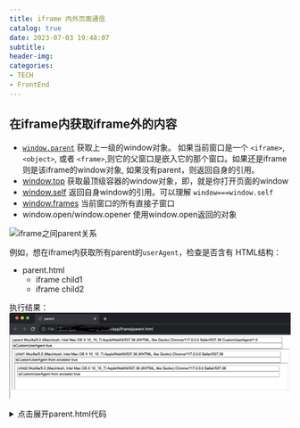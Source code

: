 ```yaml
---
title: iframe 内外页面通信
catalog: true
date: 2023-07-03 19:48:07
subtitle:
header-img:
categories:
- TECH
- FrontEnd
---
```


## 在iframe内获取iframe外的内容

- [`window.parent`](https://developer.mozilla.org/en-US/docs/Web/API/Window/parent) 获取上一级的window对象。 如果当前窗口是一个 `<iframe>`, `<object>`, 或者 `<frame>`,则它的父窗口是嵌入它的那个窗口。如果还是iframe则是该iframe的window对象, 如果没有parent，则返回自身的引用。
- [window.top](https://developer.mozilla.org/en-US/docs/Web/API/Window/top) 获取最顶级容器的window对象，即，就是你打开页面的window
- [window.self](https://developer.mozilla.org/zh-CN/docs/Web/API/Window/self) 返回自身window的引用。可以理解 `window===window.self`
- [window.frames](https://developer.mozilla.org/zh-CN/docs/Web/API/Window/frames) 当前窗口的所有直接子窗口
- window.open/window.opener 使用window.open返回的对象

![iframe之间parent关系](https://p1-juejin.byteimg.com/tos-cn-i-k3u1fbpfcp/fbd94862dba4460d970290261cdf3bf2~tplv-k3u1fbpfcp-zoom-in-crop-mark:4536:0:0:0.awebp?)

例如，想在iframe内获取所有parent的`userAgent`，检查是否含有
HTML结构：

- parent.html
  - iframe    child1
  - iframe    child2

执行结果：![执行结果](https://github.com/CatherineLiyuankun/PictureBed/raw/master/blog/post/iframe%E5%86%85%E5%A4%96%E9%A1%B5%E9%9D%A2%E9%80%9A%E4%BF%A1/iframeUserAgent.png)

<details>
  <summary>点击展开parent.html代码</summary>
  <p>
```html
<!DOCTYPE html>
<html>
<head>
    <meta charset="UTF-8">
    <title>parent</title>
    <style>
        input {
            width: 97%;
        }

        iframe {
            width: 100%;
        }
    </style>
</head>

<body>
    <script type="text/javascript">
        function setUserAgent(window, customUserAgent) {
            const newUserAgent = `${navigator.userAgent} ${customUserAgent}`;
            // Works on Firefox, Chrome, Opera and IE9+
            if (navigator.__defineGetter__) {
                navigator.__defineGetter__('userAgent', function () {
                    return newUserAgent;
                });
            } else if (Object.defineProperty) {
                Object.defineProperty(navigator, 'userAgent', {
                    get: function () {
                        return newUserAgent;
                    },
                });
            }
            // Works on Safari
            if (window.navigator.userAgent.indexOf(customUserAgent) < 0) {
                const userAgentProp = {
                    get: function () {
                        return newUserAgent;
                    },
                };
                try {
                    Object.defineProperty(window.navigator, 'userAgent', userAgentProp);
                } catch (e) {
                    window.navigator = Object.create(navigator, {
                        userAgent: userAgentProp,
                    });
                }
            }
        }

        setUserAgent(window, 'CustomUserAgent/1.0'); // append CustomUserAgent/1.0 to the original userAgent

        const a = document.createElement('input');
        a.value = 'parent ' + window.navigator.userAgent;
        document.body && document.body.appendChild(a);

        let isCustomUserAgent = window.navigator && window.navigator.userAgent.indexOf('CustomUserAgent') >= 0;
        let curWindow = window;
        // check if window.top equals window, if not, check it's parent
        while (window.top !== curWindow) {
            curWindow = curWindow.parent;
            const newUserAgent = curWindow.navigator.userAgent;
            if (newUserAgent && newUserAgent.indexOf('CustomUserAgent') >= 0) {
                isCustomUserAgent = true;
                break;
            }
        }

        const b = document.createElement('input');
        b.value = 'isCustomUserAgent ' + isCustomUserAgent;
        document.body && document.body.appendChild(b);

    </script>
    <iframe src="child1.html"></iframe>
</body>

</html>
```
  </p>
</details>

<details>
  <summary>点击展开child1.html代码</summary>
  <p>
```html
<!DOCTYPE html>
<html>

<head>
    <meta charset="UTF-8" />
    <title>child1</title>

    <style>
        input {
            width: 97%;
        }

        iframe {
            width: 100%;
        }
    </style>
</head>

<body>
    <!--    我是child1 -->
    <script type="text/javascript">
        const currUserAgent = document.createElement('input');
        currUserAgent.value = 'child1 ' + window.navigator.userAgent;
        document.body && document.body.appendChild(currUserAgent);

        let isCustomUserAgent = window.navigator && window.navigator.userAgent.indexOf('CustomUserAgent') >= 0;
        let curWindow = window;
        let isParentPowerPoint;
        // check if window.top equals window, if not, check it's parent
        try {
            while (window.top !== curWindow) {
                curWindow = curWindow.parent;
                const newUserAgent = curWindow.navigator.userAgent;
                if (newUserAgent && newUserAgent.indexOf('CustomUserAgent') >= 0) {
                    isCustomUserAgent = true;
                    break;
                }
            }
        } catch (error) {
            console.log(error);
        }

        const b = document.createElement('input');
        b.value = 'isCustomUserAgent from ancestor ' + isCustomUserAgent;
        document.body && document.body.appendChild(b);
    </script>

    <iframe src="child2.html"></iframe>

</body>

</html>
```
  </p>
</details>

<details>
  <summary>点击展开child2.html代码</summary>
  <p>
```html
<!DOCTYPE html>
<html>

<head>
    <meta charset="UTF-8" />
    <title>child2</title>
    <style>
        input {
            width: 97%;
        }

        iframe {
            width: 100%;
        }
    </style>
</head>

<body>
    <!--    我是child2 -->
    <script type="text/javascript">
        const currUserAgent = document.createElement('input');
        currUserAgent.value = 'child2 ' + window.navigator.userAgent;
        document.body && document.body.appendChild(currUserAgent);

        let isCustomUserAgent = window.navigator && window.navigator.userAgent.indexOf('CustomUserAgent') >= 0;
        let curWindow = window;
        // check if window.top equals window, if not, check it's parent
        while (window.top !== curWindow) {
            curWindow = curWindow.parent;
            const newUserAgent = curWindow && curWindow.navigator.userAgent;
            if (newUserAgent && newUserAgent.indexOf('CustomUserAgent') >= 0) {
                isCustomUserAgent = true;
                break;
            }
        }

        const b = document.createElement('input');
        b.value = 'isCustomUserAgent from ancestor ' + isCustomUserAgent;
        document.body.appendChild(b);
    </script>
</body>

</html>
```
  </p>
</details>

## 在iframe外获取iframe里的内容

### 方法一 `contentWindow`和`contentDocument`

- `iframe.contentWindow`可以获取iframe的window对象, [MDN](https://developer.mozilla.org/en-US/docs/Web/API/HTMLIFrameElement/contentWindow)
- `iframe.contentDocument`可以获取iframe的document对象, [MDN](https://developer.mozilla.org/en-US/docs/Web/API/HTMLIFrameElement/contentDocument)。

```javascript
// const iframe = document.getElementById("iframe1");
const iframe = document.querySelector("iframe");

const iContentWindow = iframe.contentWindow;

const idoc = iContentWindow.document;
const iContentDocument = iframe.contentDocument;
const isSameDoc = iframe.contentDocument === iframe.contentWindow.document; // true


console.log("iframe.contentWindow", iContentWindow); // 获取iframe的window对象 iframe.contentWindow
console.log("iframe.contentDocument", iContentDocument);  // 获取iframe的document  iframe.contentDocument
console.log("html", iContentDocument.documentElement); // 获取iframe的html
```

### 方法二 window.frames

结合Name属性，通过window提供的frames获取

- [window.frames](https://developer.mozilla.org/zh-CN/docs/Web/API/Window/frames) 当前窗口的所有直接子窗口

```html
<iframe src ="/index.html" id="ifr1" name="ifr2" scrolling="yes">
  <p>Your browser does not support iframes.</p>
</iframe>
<script type="text/javascript">
    console.log(window.frames['ifr2'].window);
    console.dir(document.getElementById("iframe").contentWindow);
</script>
```

## 跨域通信

### 跨域

为了保证用户信息的安全，95年的时候Netscape公司引进了同源策略，里面的同源指的是三个相同：

- 协议（例如 https， http）
- 端口号（例如 8080,8443，443）
- 域名 (`document.domain`设置为相同的值)

违反了同源策略就会出现跨域问题，主要表现为以下三方面：

- 无法读取cookie、localStorage、indexDB
- DOM无法获得
- ajax请求无法发送

### iframe缺点以及解决方案

缺点:

- iframe会阻塞主页面的Onload事件；要确保在iframe加载完成后再进行操作，如果iframe还未加载完成就开始调用里面的方法或变量，会产生错误；
  - 判断iframe加载完成

```javascript
iframe.onload = function() {
    // TODO
}
```

- 相同域iframe和主页面共享http连接池，所以如果相同域用多个iframe会阻塞加载
  - 解决方案： 动态生成iframe，在主页面加载完成后去生产iframe加载，从而避免阻塞的影响
- iframe 对SEO不友好
  - 解决方案：在广告位以及内部系统等适合的场景中使用iframe
- 如果iframe所链接的是外部页面，因为安全机制不能使用同域名下的通信方式；

### 跨域通信方法一设置`document.domain`

例子：需要用iframe引入一个别人封装好的类似视频播放器的东西。iframe里面有一个全屏的按钮，点击后需要页面让iframe全屏，由于受到同源策略的限制，iframe无法告诉页面全屏。

`document.domain`作用是获取/设置当前文档的原始域部分，同源策略会判断两个文档的原始域是否相同来判断是否跨域。这意味着只要把这个值设置成一样就可以解决跨域问题了。
在此将domain设置为一级域名的值，a页面url为`a.demo.com`，a页面中iframe引用的b页面url为`b.demo.com`，具体设置为`document.domain = 'demo.com'`
设置完之后，在a页面的window上挂载使iframe全屏的方法

- a页面 `a.demo.com`
  - iframe b页面 `b.demo.com`

```javascript
// a页面
window.toggleFullScreen = () => {
    // do something
}
```

在b页面上可以直接获取到a页面的window对象并直接调用

```javascript
// b页面
window.parent.toggleFullScreen()
```

但是这个值的设置也有一定限制，只能设置为当前文档的上一级域或者是跟该文档的URL的domain一致的值。如url为`a.demo.com`，那domain就只能设置为`demo.com`或者`a.demo.com`。因此，设置domain的方法只能用于解决**主域相同而子域不同**的情况。

### 跨域通信方法二使用中间页面

我们还可以使用一个与a页面同域名但不同路由的c页面作为中间页面，b页面加载c页面，c页面调用a页面的方法，从而实现b页面调用a页面的方法。
在a页面的node层新开一个路由，此路由加载一个c页面作为中间页面，c页面的url为a.demo.com/c。c页面只是一个简单的html页面，在window的onload事件上调用了a页面的方法。

- a页面 `a.demo.com`
  - iframe b页面
    - iframe c页面 【中间页`a.demo.com/c`】(与a页面同域名但不同路由, c页面调用a页面的方法，从而实现b页面调用a页面的方法)

由于c页面和a页面是符合同源策略的，所以可以避开跨域问题，执行全屏的方法。

```html
<!-- c页面 -->
<!DOCTYPE html>
<html lang="en">
<head>
    <meta charset="UTF-8">
    <title></title>
</head>
<body>
    <script>
        window.onload = function () {
            parent.parent.toggleFullScreen();
        }
    </script>
</body>
</html>
```

由于c页面和a页面是符合同源策略的，所以可以避开跨域问题，执行全屏的方法。

### 跨域通信方法三`window.postMessage`

[window.postMessage方法可以安全地实现跨源通信](https://developer.mozilla.org/zh-CN/docs/Web/API/Window/postMessage)，写明目标窗口的协议、主机地址或端口就可以发信息给它。

- a页面 `a.demo.com`
  - iframe b页面 `b.demo.com`

```javascript
// b页面
parent.postMessage(
    value,
    "http://a.demo.com"
);
```

```javascript
// a页面
window.addEventListener("message", function( event ) {
    // 为了安全，收到信息后要检测下event.origin判断是否要收信息的窗口发过来的。
    if (event.origin !== 'http://b.demo.com') return;
    toggleFullScreen()
 });
```

#### 兼容性

需要注意的是postMessage API中的message在ie8/ie9等一些低版本浏览器中，中是不支持除String以外的其他类型时（因为不支持结构化克隆算法），所以，如果要兼容低版本ie，需要通过JSON.strigify以及JSON.parse去发送和接受。

### 父页面向子页面传递数据

利用location对象的hash值，通过它传递通信数据。在父页面设置iframe的src后面多加个data字符串，然后在子页面中通过某种方式能即时的获取到这儿的data。

### 浏览器Disable same origin policy

用本地文件测试frame的时候，在执行`curWindow.navigator.userAgent`的时候会报错：
`Uncaught DOMException: Blocked a frame with origin "null" from accessing a cross-origin frame.`

原因是浏览器默认开启了CORS的安全保护，不允许iframe跨域获取一些值。

解决方案：参考 [Disable same origin policy in Chrome](https://stackoverflow.com/questions/3102819/disable-same-origin-policy-in-chrome)， 命令行加参数`--disable-web-security`打开chrome浏览器

```bash
# Mac Chrome
open /Applications/Google\ Chrome.app --args --user-data-dir="/const/tmp/Chrome dev session" --disable-web-security
# Mac Chrome Canary
#open /Applications/Google\ Chrome\ Canary.app --args --user-data-dir="/const/tmp/Chrome dev session" --disable-web-security

# For Linux run:
$ google-chrome --disable-web-security

# For Windows go into the command prompt and go into the folder where Chrome.exe is and type
chrome.exe --disable-web-security
```

## 参考文章

- [JS对Iframe内外页面进行操作](https://juejin.cn/post/7017740414060855310)
- [iframe跨域的几种常用方法](https://juejin.cn/post/6844903831973675015)
- [Web前端之iframe详解](https://zhuanlan.zhihu.com/p/168764040)
- [Iframe父子窗口通信](https://juejin.cn/post/6961791208876146718)
- [MDN Window.parent](https://developer.mozilla.org/en-US/docs/Web/API/Window/parent)
- [Disable same origin policy in Chrome](https://stackoverflow.com/questions/3102819/disable-same-origin-policy-in-chrome)
- [不同源iframe跨域问题（window.postMessage）](https://blog.csdn.net/weixin_43959024/article/details/118152348)
